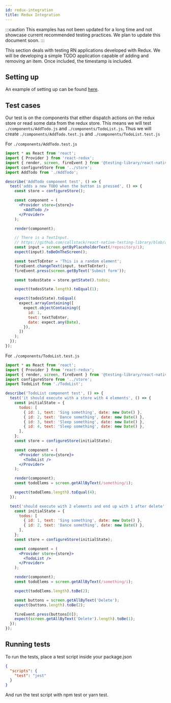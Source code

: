 ```yaml
---
id: redux-integration
title: Redux Integration
---
```


:::caution
This examples has not been updated for a long time and not showcase current recommended testing practices. We plan to update this document soon.
:::


This section deals with testing RN applications developed with Redux. We will be developing a simple TODO application capable of adding and removing an item. Once included, the timestamp is included.

## Setting up

An example of setting up can be found [here](https://github.com/callstack/react-native-testing-library/tree/main/examples/redux).

## Test cases

Our test is on the components that either dispatch actions on the redux store or read some data from the redux store. This means we will test `./components/AddTodo.js` and `./components/TodoList.js`. Thus we will create `./components/AddTodo.test.js` and `./components/TodoList.test.js`

For `./components/AddTodo.test.js`

```jsx
import * as React from 'react';
import { Provider } from 'react-redux';
import { render, screen, fireEvent } from '@testing-library/react-native';
import configureStore from '../store';
import AddTodo from './AddTodo';

describe('AddTodo component test', () => {
  test('adds a new TODO when the button is pressed', () => {
    const store = configureStore();

    const component = (
      <Provider store={store}>
        <AddTodo />
      </Provider>
    );

    render(component);

    // There is a TextInput.
    // https://github.com/callstack/react-native-testing-library/blob/ae3d4af370487e1e8fedd8219f77225690aefc59/examples/redux/components/AddTodo.js#L24
    const input = screen.getByPlaceholderText(/repository/i);
    expect(input).toBeOnTheScreen();

    const textToEnter = 'This is a random element';
    fireEvent.changeText(input, textToEnter);
    fireEvent.press(screen.getByText('Submit form'));

    const todosState = store.getState().todos;

    expect(todosState.length).toEqual(1);

    expect(todosState).toEqual(
      expect.arrayContaining([
        expect.objectContaining({
          id: 1,
          text: textToEnter,
          date: expect.any(Date),
        }),
      ])
    );
  });
});
```

For `./components/TodoList.test.js`

```jsx
import * as React from 'react';
import { Provider } from 'react-redux';
import { render, screen, fireEvent } from '@testing-library/react-native';
import configureStore from '../store';
import TodoList from './TodoList';

describe('TodoList component test', () => {
  test('it should execute with a store with 4 elements', () => {
    const initialState = {
      todos: [
        { id: 1, text: 'Sing something', date: new Date() },
        { id: 2, text: 'Dance something', date: new Date() },
        { id: 3, text: 'Sleep something', date: new Date() },
        { id: 4, text: 'Sleep something', date: new Date() },
      ],
    };
    const store = configureStore(initialState);

    const component = (
      <Provider store={store}>
        <TodoList />
      </Provider>
    );

    render(component);
    const todoElems = screen.getAllByText(/something/i);

    expect(todoElems.length).toEqual(4);
  });

  test('should execute with 2 elements and end up with 1 after delete', () => {
    const initialState = {
      todos: [
        { id: 1, text: 'Sing something', date: new Date() },
        { id: 2, text: 'Dance something', date: new Date() },
      ],
    };
    const store = configureStore(initialState);

    const component = (
      <Provider store={store}>
        <TodoList />
      </Provider>
    );

    render(component);
    const todoElems = screen.getAllByText(/something/i);

    expect(todoElems.length).toBe(2);

    const buttons = screen.getAllByText('Delete');
    expect(buttons.length).toBe(2);

    fireEvent.press(buttons[0]);
    expect(screen.getAllByText('Delete').length).toBe(1);
  });
});
```

## Running tests

To run the tests, place a test script inside your package.json

```json
{
  "scripts": {
    "test": "jest"
  }
}
```

And run the test script with npm test or yarn test.
